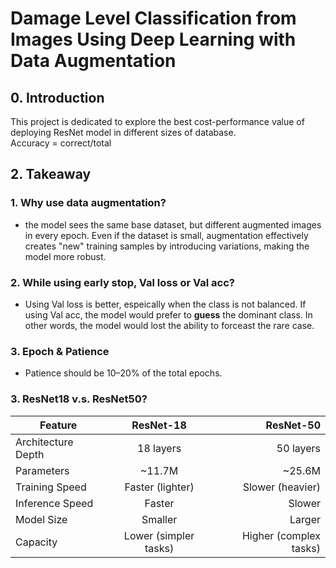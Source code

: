 # **Damage Level Classification from Images Using Deep Learning with Data Augmentation**
## **0. Introduction**
This project is dedicated to explore the best cost-performance value of deploying ResNet model in different sizes of database.  
Accuracy = correct/total  

## **2. Takeaway**
### 1. Why use data augmentation?
- the model sees the same base dataset, but different augmented images in every epoch. Even if the dataset is small, augmentation effectively creates "new" training samples by introducing variations, making the model more robust.
### 2. While using early stop, Val loss or Val acc?
- Using Val loss is better, espeically when the class is not balanced. If using Val acc, the model would prefer to **guess** the dominant class. In other words, the model would lost the ability to forceast the rare case.
### 3. Epoch & Patience  
- Patience should be 10–20% of the total epochs.

### 3. ResNet18 v.s. ResNet50?

| Feature           | ResNet-18           | ResNet-50           |  
| ------------------ |:------------------:| -------------------:|  
| Architecture Depth | 18 layers          | 50 layers           |  
| Parameters         | ~11.7M             | ~25.6M              |  
| Training Speed     | Faster (lighter)   | Slower (heavier)    |  
| Inference Speed    | Faster             | Slower              |  
| Model Size         | Smaller            | Larger              |  
| Capacity           | Lower (simpler tasks) | Higher (complex tasks) |  



